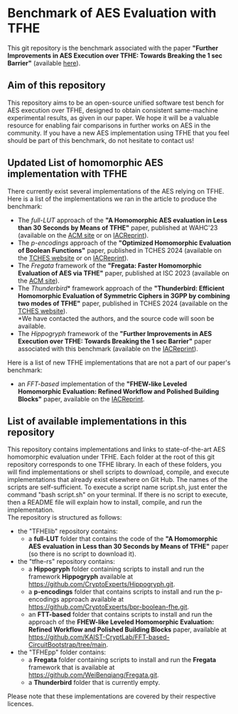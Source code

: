 # Benchmark of AES Evaluation with TFHE
This git repository is the benchmark associated with the paper **"Further Improvements in AES Execution over TFHE: Towards Breaking the 1 sec Barrier"** (available [here](https://eprint.iacr.org/2025/075.pdf)).

## Aim of this repository
This repository aims to be an open-source unified software test bench for AES execution over TFHE, designed to obtain consistent same-machine experimental results, as given in our paper.
We hope it will be a valuable resource for enabling fair comparisons in further works on AES in the community.
If you have a new AES implementation using TFHE that you feel should be part of this benchmark, do not hesitate to contact us!

## Updated List of homomorphic AES implementation with TFHE
There currently exist several implementations of the AES relying on TFHE. Here is a list of the implementations we ran in the article to produce the benchmark:
- The *full-LUT* approach of the **"A Homomorphic AES evaluation in Less than 30 Seconds by Means of TFHE"** paper, published at WAHC'23 (available on the [ACM site](https://dl.acm.org/doi/pdf/10.1145/3605759.3625260) or on [IACReprint](https://eprint.iacr.org/2023/1020.pdf)).
- The *p-encodings* approach of the **"Optimized Homomorphic Evaluation of Boolean Functions"** paper, published in TCHES 2024 (available on the [TCHES website](https://tches.iacr.org/index.php/TCHES/article/view/11680/11200) or on [IACReprint](https://eprint.iacr.org/2023/1589.pdf)).
- The *Fregata* framework of the **"Fregata: Faster Homomorphic Evaluation of AES via TFHE"** paper, published at ISC 2023 (available on the [ACM site](https://dl.acm.org/doi/10.1007/978-3-031-49187-0_20)).
- The *Thunderbird** framework approach of the **"Thunderbird: Efficient Homomorphic Evaluation of Symmetric Ciphers in 3GPP by combining two modes of TFHE"** paper, published in TCHES 2024 (available on the [TCHES website](https://tches.iacr.org/index.php/TCHES/article/view/11687/11207)).      
  *We have contacted the authors, and the source code will soon be available.
- The *Hippogryph* framework of the **"Further Improvements in AES Execution over TFHE: Towards Breaking the 1 sec Barrier"** paper associated with this benchmark (available on the [IACReprint](https://eprint.iacr.org/2025/075.pdf)).

Here is a list of new TFHE implementations that are not a part of our paper's benchmark:
- an *FFT-based* implementation of the **"FHEW-like Leveled Homomorphic Evaluation: Refined Workflow and Polished Building Blocks"** paper, available on the [IACReprint](https://eprint.iacr.org/2024/1318.pdf).
 
## List of available implementations in this repository
This repository contains implementations and links to state-of-the-art AES homomorphic evaluation under TFHE. Each folder at the root of this git repository corresponds to one TFHE library. In each of these folders, you will find implementations or shell scripts to download, compile, and execute implementations that already exist elsewhere on Git Hub. The names of the scripts are self-sufficient. To execute a script name script.sh, just enter the command "bash script.sh" on your terminal. If there is no script to execute, then a README file will explain how to install, compile, and run the implementation.   
The repository is structured as follows:
- the "TFHElib" repository contains:
    - a **full-LUT** folder that contains the code of the **"A Homomorphic AES evaluation in Less than 30 Seconds by Means of TFHE"** paper (so there is no script to download it).
- the "tfhe-rs" repository contains:
    - a **Hippogryph** folder containing scripts to install and run the framework **Hippogryph** available at https://github.com/CryptoExperts/Hippogryph.git. 
    - a **p-encodings** folder that contains scripts to install and run the p-encodings approach available at https://github.com/CryptoExperts/bpr-boolean-fhe.git.
    - an **FTT-based** folder that contains scripts to install and run the approach of the **FHEW-like Leveled Homomorphic Evaluation: Refined Workflow and Polished Building Blocks** paper, available at https://github.com/KAIST-CryptLab/FFT-based-CircuitBootstrap/tree/main.
- the "TFHEpp" folder contains:
    - a **Fregata** folder containing scripts to install and run the **Fregata** framework that is available at https://github.com/WeiBenqiang/Fregata.git. 
    - a **Thunderbird** folder that is currently empty.

Please note that these implementations are covered by their respective licences.
